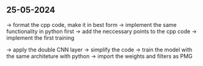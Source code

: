 ## 25-05-2024
-> format the cpp code, make it in best form
-> implement the same functionality in python first
-> add the neccessary points to the cpp code
-> implement the first training 

-> apply the double CNN layer
-> simplify the code
-> train the model with the same architeture with python
-> import the weights and filters as PMG